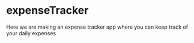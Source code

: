 # expenseTracker
Here we are making an expense tracker app where you can keep track of your daily expenses 
